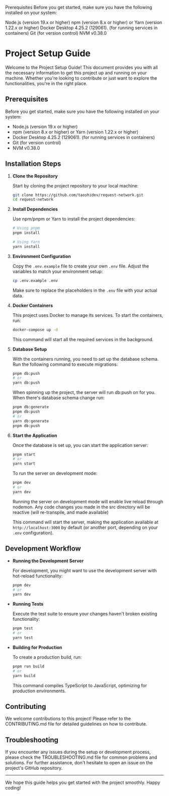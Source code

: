 

Prerequisites
Before you get started, make sure you have the following installed on your system:

Node.js (version 19.x or higher)
npm (version 8.x or higher) or Yarn (version 1.22.x or higher)
Docker Desktop 4.25.2 (129061). (for running services in containers)
Git (for version control)
NVM v0.38.0


# Project Setup Guide

Welcome to the Project Setup Guide! This document provides you with all the necessary information to get this project up and running on your machine. Whether you're looking to contribute or just want to explore the functionalities, you're in the right place.

## Prerequisites

Before you get started, make sure you have the following installed on your system:

- Node.js (version 19.x or higher)
- npm (version 8.x or higher) or Yarn (version 1.22.x or higher)
- Docker Desktop 4.25.2 (129061). (for running services in containers)
- Git (for version control)
- NVM v0.38.0

## Installation Steps

1. **Clone the Repository**

   Start by cloning the project repository to your local machine:

   ```bash
   git clone https://github.com/taoshidev/request-network.git
   cd request-network
   ```

2. **Install Dependencies**

   Use npm/pnpm or Yarn to install the project dependencies:

   ```bash
   # Using pnpm
   pnpm install

   # Using Yarn
   yarn install
   ```

3. **Environment Configuration**

   Copy the `.env.example` file to create your own `.env` file. Adjust the variables to match your environment setup:

   ```bash
   cp .env.example .env
   ```

   Make sure to replace the placeholders in the `.env` file with your actual data.

4. **Docker Containers**

   This project uses Docker to manage its services. To start the containers, run:

   ```bash
   docker-compose up -d
   ```

   This command will start all the required services in the background.

5. **Database Setup**

   With the containers running, you need to set up the database schema. Run the following command to execute migrations:

   ```bash
   pnpm db:push
   # or
   yarn db:push
   ```
   
   When spinning up the project, the server will run db:push on for you. When there's database schema change run:

    ```bash
   pnpm db:generate
   pnpm db:push
   # or
   yarn db:generate
   pnpm db:push
   ```


6. **Start the Application**

   Once the database is set up, you can start the application server:

   ```bash
   pnpm start
   # or
   yarn start
   ```

   To run the server on development mode:


   ```bash
   pnpm dev
   # or
   yarn dev
   ```

   Running the server on development mode will enable live reload through nodemon. Any code changes you made in the src directory will be reactive (will re-transpile, and made available)

   This command will start the server, making the application available at `http://localhost:3000` by default (or another port, depending on your `.env` configuration).

## Development Workflow

- **Running the Development Server**

  For development, you might want to use the development server with hot-reload functionality:

  ```bash
  pnpm dev
  # or
  yarn dev
  ```

- **Running Tests**

  Execute the test suite to ensure your changes haven't broken existing functionality:

  ```bash
  pnpm test
  # or
  yarn test
  ```

- **Building for Production**

  To create a production build, run:

  ```bash
  pnpm run build
  # or
  yarn build
  ```

  This command compiles TypeScript to JavaScript, optimizing for production environments.

## Contributing

We welcome contributions to this project! Please refer to the CONTRIBUTING.md file for detailed guidelines on how to contribute.

## Troubleshooting

If you encounter any issues during the setup or development process, please check the TROUBLESHOOTING.md file for common problems and solutions. For further assistance, don't hesitate to open an issue on the project's GitHub repository.

---

We hope this guide helps you get started with the project smoothly. Happy coding!

